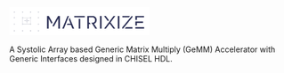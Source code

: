 <img src="logo.png" width="50%">

A Systolic Array based Generic Matrix Multiply (GeMM) Accelerator with Generic Interfaces designed in CHISEL HDL.